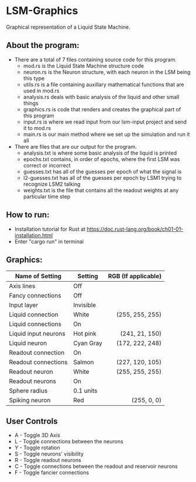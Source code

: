 # LSM-Graphics
Graphical representation of a Liquid State Machine.

## About the program:
- There are a total of 7 files containing source code for this program. 
    - mod.rs is the Liquid State Machine structure code
    - neuron.rs is the Neuron structure, with each neuron in the LSM being this type
    - utils.rs is a file containing auxillary mathematical functions that are used in mod.rs
    - analysis.rs deals with basic analysis of the liquid and other small things
    - graphics.rs is code that renders and creates the graphical part of this program
    - input.rs is where we read input from our lsm-input project and send it to mod.rs
    - main.rs is our main method where we set up the simulation and run it all
- There are files that are our output for the program. 
    - analysis.txt is where some basic analysis of the liquid is printed
    - epochs.txt contains, in order of epochs, where the first LSM was correct or incorrect
    - guesses.txt has all of the guesses per epoch of what the signal is
    - l2-guesses.txt has all of the guesses per epoch by LSM1 trying to recognize LSM2 talking
    - weights.txt is the file that contains all the readout weights at any particular time step

## How to run:
- Installation tutorial for Rust at https://doc.rust-lang.org/book/ch01-01-installation.html
- Enter "cargo run" in terminal

## Graphics: 
| Name of Setting      | Setting   | RGB (If applicable) |
| -------------------- | --------- | -------------------:|
| Axis lines           | Off       |                     |
| Fancy connections    | Off       |                     |
| Input layer          | Invisible |                     |
| Liquid connection    | White     | (255, 255, 255)     |
| Liquid connections   | On        |                     |
| Liquid input neurons | Hot pink  | (241, 21, 150)      |
| Liquid neuron        | Cyan Gray | (172, 222, 248)     |
| Readout connection   | On        |                     |
| Readout connections  | Salmon    | (227, 120, 105)     |
| Readout neuron       | White     | (255, 255, 255)     |
| Readout neurons      | On        |                     |
| Sphere radius        | 0.1 units |                     |
| Spiking neuron       | Red       | (255, 0, 0)         |

## User Controls
- A - Toggle 3D Axis
- L - Toggle connections between the neurons
- Y - Toggle rotation
- S - Toggle neurons' visibility
- R - Toggle readout neurons
- C - Toggle connections between the readout and reservoir neurons
- F - Toggle fancier connections 
